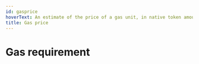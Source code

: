 ```yaml
---
id: gasprice
hoverText: An estimate of the price of a gas unit, in native token amount.
title: Gas price
---
```


# Gas requirement
